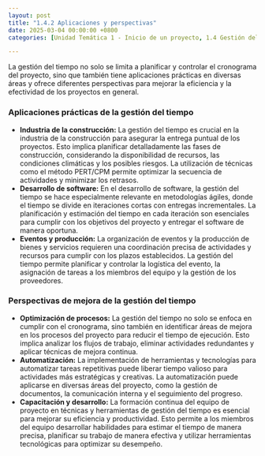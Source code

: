 ```yaml
---
layout: post
title: "1.4.2 Aplicaciones y perspectivas"
date: 2025-03-04 00:00:00 +0800
categories: [Unidad Temática 1 - Inicio de un proyecto, 1.4 Gestión del tiempo]

---
```

La gestión del tiempo no solo se limita a planificar y controlar el cronograma del 
proyecto, sino que también tiene aplicaciones prácticas en diversas áreas y ofrece 
diferentes perspectivas para mejorar la eficiencia y la efectividad de los proyectos en 
general.

### Aplicaciones prácticas de la gestión del tiempo

- **Industria de la construcción:** La gestión del tiempo es crucial en la industria 
de la construcción para asegurar la entrega puntual de los proyectos. Esto 
implica planificar detalladamente las fases de construcción, considerando la 
disponibilidad de recursos, las condiciones climáticas y los posibles riesgos. La 
utilización de técnicas como el método PERT/CPM permite optimizar la 
secuencia de actividades y minimizar los retrasos. 
- **Desarrollo de software:** En el desarrollo de software, la gestión del tiempo se 
hace especialmente relevante en metodologías ágiles, donde el tiempo se divide 
en iteraciones cortas con entregas incrementales. La planificación y estimación 
del tiempo en cada iteración son esenciales para cumplir con los objetivos del 
proyecto y entregar el software de manera oportuna. 
- **Eventos y producción:** La organización de eventos y la producción de bienes y 
servicios requieren una coordinación precisa de actividades y recursos para 
cumplir con los plazos establecidos. La gestión del tiempo permite planificar y 
controlar la logística del evento, la asignación de tareas a los miembros del 
equipo y la gestión de los proveedores.

### Perspectivas de mejora de la gestión del tiempo

- **Optimización de procesos:** La gestión del tiempo no solo se enfoca en cumplir 
con el cronograma, sino también en identificar áreas de mejora en los procesos 
del proyecto para reducir el tiempo de ejecución. Esto implica analizar los flujos 
de trabajo, eliminar actividades redundantes y aplicar técnicas de mejora 
continua. 
- **Automatización:** La implementación de herramientas y tecnologías para 
automatizar tareas repetitivas puede liberar tiempo valioso para actividades 
más estratégicas y creativas. La automatización puede aplicarse en diversas 
áreas del proyecto, como la gestión de documentos, la comunicación interna y 
el seguimiento del progreso. 
- **Capacitación y desarrollo:** La formación continua del equipo de proyecto en 
técnicas y herramientas de gestión del tiempo es esencial para mejorar su 
eficiencia y productividad. Esto permite a los miembros del equipo desarrollar 
habilidades para estimar el tiempo de manera precisa, planificar su trabajo de 
manera efectiva y utilizar herramientas tecnológicas para optimizar su 
desempeño. 

